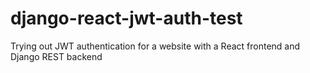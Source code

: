 # django-react-jwt-auth-test
Trying out JWT authentication for a website with a React frontend and Django REST backend
